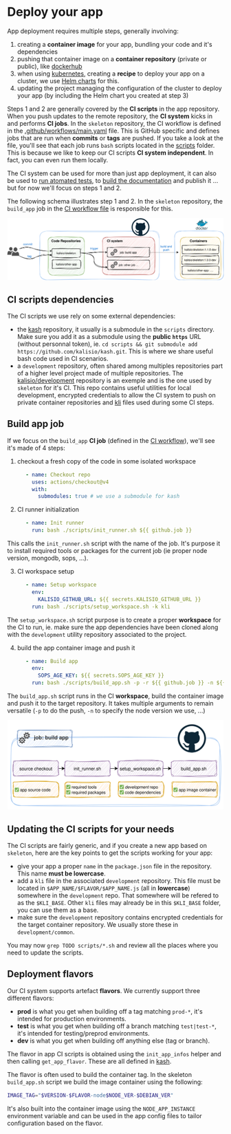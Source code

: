 # Deploy your app

App deployment requires multiple steps, generally involving:
1. creating a **container image** for your app, bundling your code and it's dependencies
2. pushing that container image on a **container repository** (private or public), like [dockerhub](https://hub.docker.com/)
3. when using [kubernetes](https://kubernetes.io), creating a **recipe** to deploy your app on a cluster, we use [Helm charts](https://helm.sh/docs/topics/charts/) for this.
4. updating the project managing the configuration of the cluster to deploy your app (by including the Helm chart you created at step 3)

Steps 1 and 2 are generally covered by the **CI scripts** in the app repository. When you push updates to the remote repository, the **CI system** kicks in and performs **CI jobs**. In the `skeleton` repository, the CI workflow is defined in the [.github/workflows/main.yaml](https://github.com/kalisio/skeleton/blob/master/.github/workflows/main.yaml) file. This is GitHub specific and defines jobs that are run when **commits** or **tags** are pushed. If you take a look at the file, you'll see that each job runs `bash` scripts located in the [scripts](https://github.com/kalisio/skeleton/tree/master/scripts) folder. This is because we like to keep our CI scripts **CI system independent**. In fact, you can even run them locally.

The CI system can be used for more than just app deployment, it can also be used to [run atomated tests](https://github.com/kalisio/skeleton/blob/master/scripts/run_tests.sh), to [build the documentation](https://github.com/kalisio/skeleton/blob/master/scripts/build_docs.sh) and publish it ... but for now we'll focus on steps 1 and 2.
 
The following schema illustrates step 1 and 2. In the `skeleton` repository, the `build_app` job in the [CI workflow file](https://github.com/kalisio/skeleton/blob/master/.github/workflows/main.yaml) is responsible for this.

![Build app CI](./../../.vitepress/public/images/build-app-ci.svg)
 
## CI scripts dependencies

The CI scripts we use rely on some external dependencies:
* the [kash](https://github.com/kalisio/kash) repository, it usually is a submodule in the `scripts` directory. Make sure you add it as a submodule using the **public `https`** URL (without personnal token), ie. `cd scripts && git submodule add https://github.com/kalisio/kash.git`. This is where we share useful bash code used in CI scenarios.
* a `development` repository, often shared among multiples repositories part of a higher level project made of multiple repositories. The [kalisio/development](https://github.com/kalisio/development) repository is an exemple and is the one used by `skeleton` for it's CI. This repo contains useful utilities for local development, encrypted credentials to allow the CI system to push on private container repositories and [kli](https://github.com/kalisio/kli) files used during some CI steps.
 
## Build app job

If we focus on the `build_app` **CI job** (defined in the [CI workflow](https://github.com/kalisio/skeleton/blob/master/.github/workflows/main.yaml)), we'll see it's made of 4 steps:

1. checkout a fresh copy of the code in some isolated workspace
```yaml
      - name: Checkout repo
        uses: actions/checkout@v4
        with:
          submodules: true # we use a submodule for kash
```

2. CI runner initialization
```yaml
      - name: Init runner
        run: bash ./scripts/init_runner.sh ${{ github.job }}
```
This calls the `init_runner.sh` script with the name of the job. It's purpose it to install required tools or packages for the current job (ie proper node version, mongodb, sops, ...).

3. CI workspace setup
```yaml
      - name: Setup workspace
        env:
          KALISIO_GITHUB_URL: ${{ secrets.KALISIO_GITHUB_URL }}
        run: bash ./scripts/setup_workspace.sh -k kli
```
The `setup_workspace.sh` script purpose is to create a proper **workspace** for the CI to run, ie. make sure the app dependencies have been cloned along with the `development` utility repository associated to the project.

4. build the app container image and push it
```yaml
      - name: Build app
        env:
          SOPS_AGE_KEY: ${{ secrets.SOPS_AGE_KEY }}
        run: bash ./scripts/build_app.sh -p -r ${{ github.job }} -n ${{ matrix.node }} -d ${{ matrix.debian }}
```
The `build_app.sh` script runs in the CI **workspace**, build the container image and push it to the target repository. It takes multiple arguments to remain versatile (`-p` to do the push, `-n` to specify the node version we use, ...)

![Build app steps](./../../.vitepress/public/images/build-app-steps.svg)

## Updating the CI scripts for your needs

The CI scripts are fairly generic, and if you create a new app based on `skeleton`, here are the key points to get the scripts working for your app:
* give your app a proper `name` in the `package.json` file in the repository. This name **must be lowercase**.
* add a `kli` file in the associated `development` repository. This file must be located in `$APP_NAME/$FLAVOR/$APP_NAME.js` (all in **lowercase**) somewhere in the `development` repo. That somewhere will be refered to as the `$KLI_BASE`. Other `kli` files may already be in this `$KLI_BASE` folder, you can use them as a base.
* make sure the `development` repository contains encrypted credentials for the target container repository. We usually store these in `development/common`.

You may now `grep TODO scripts/*.sh` and review all the places where you need to update the scripts.

## Deployment flavors

Our CI system supports artefact **flavors**. We currently support three different flavors:
* **prod** is what you get when building off a tag matching `prod-*`, it's intended for production environments.
* **test** is what you get when building off a branch matching `test|test-*`, it's intended for testing/preprod environments.
* **dev** is what you get when building off anything else (tag or branch).

The flavor in app CI scripts is obtained using the `init_app_infos` helper and then calling `get_app_flavor`. These are all defined in [kash](https://github.com/kalisio/kash).

The flavor is often used to build the container tag. In the skeleton `build_app.sh` script we build the image container using the following:
```bash
IMAGE_TAG="$VERSION-$FLAVOR-node$NODE_VER-$DEBIAN_VER"
```
It's also built into the container image using the `NODE_APP_INSTANCE` environment variable and can be used in the app config files to tailor configuration based on the flavor. 
